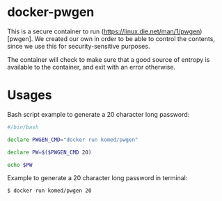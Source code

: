 # docker-pwgen

This is a secure container to run (https://linux.die.net/man/1/pwgen)[pwgen]. We created our own in order to be able to control the contents, since we use this for security-sensitive purposes.

The container will check to make sure that a good source of entropy is available to the container, and exit with an error otherwise.

# Usages

Bash script example to generate a 20 character long password:
```sh
#/bin/bash

declare PWGEN_CMD="docker run komed/pwgen"

declare PW=$($PWGEN_CMD 20)

echo $PW
```


Example to generate a 20 character long password in terminal:
```
$ docker run komed/pwgen 20
```
